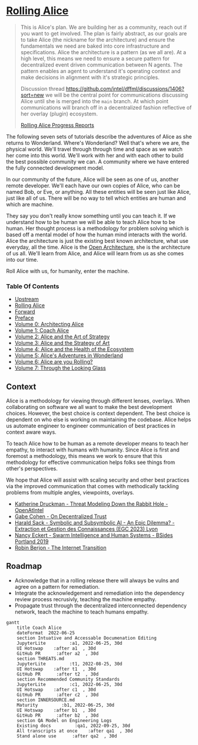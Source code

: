 # [Rolling Alice](https://github.com/intel/dffml/blob/main/docs/tutorials/rolling_alice/)

> This is Alice's plan. We are building her as a community, reach out
> if you want to get involved. The plan is fairly abstract, as our goals are to
> take Alice (the nickname for the architecture) and ensure the fundamentals we
> need are baked into core infrastructure and specifications. Alice the
> architecture is a pattern (as we all are). At a high level, this means we
> need to ensure a secure pattern for decentralized event driven communication
> between N agents. The pattern enables an agent to understand it's operating
> context and make decisions in alignment with it's strategic principles.
>
> Discussion thread https://github.com/intel/dffml/discussions/1406?sort=new
> we will be the central point for communications discussing Alice
> until she is merged into the `main` branch. At which point
> communications will branch off in a decentralized fashion reflective
> of her overlay (plugin) ecosystem.
>
> [Rolling Alice Progress Reports](https://gist.github.com/pdxjohnny/07b8c7b4a9e05579921aa3cc8aed4866)

The following seven sets of tutorials describe the adventures of Alice as she
returns to Wonderland. Where's Wonderland? Well that's where we are,
the physical world. We'll travel through through time and space as we
watch her come into this world. We'll work with her and with each
other to build the best possible community we can. A community where
we have entered the fully connected development model.

In our community of the future, Alice will be seen as one of us,
another remote developer. We'll each have our own copies of Alice,
who can be named Bob, or Eve, or anything. All these entities will
be seen just like Alice, just like all of us. There will be no way
to tell which entities are human and which are machine.

They say you don't really know something until you can teach it.
If we understand how to be human we will be able to teach Alice
how to be human. Her thought process is a methodology for problem
solving which is based off a mental model of how the human mind
interacts with the world. Alice the architecture is just the
existing best known architecture, what use everyday, all the time.
Alice is the [Open Architecture](https://github.com/intel/dffml/blob/main/docs/arch/0009-Open-Architecture.rst),
she is the architecture of us all.
We'll learn from Alice, and Alice will learn from us as she comes
into our time.

Roll Alice with us, for humanity, enter the machine.

### Table Of Contents

- [Upstream](https://github.com/intel/dffml/tree/alice/entities/alice)
- [Rolling Alice](./)
- [Forward](0000_forward.md)
- [Preface](0000_preface.md)
- [Volume 0: Architecting Alice](0000_architecting_alice)
- [Volume 1: Coach Alice](0001_coach_alice)
- [Volume 2: Alice and the Art of Strategy](0002_alice_and_the_art_of_strategy)
- [Volume 3: Alice and the Strategy of Art](0003_alice_and_the_strategy_of_art)
- [Volume 4: Alice and the Health of the Ecosystem](0004_alice_and_the_health_of_the_ecosystem)
- [Volume 5: Alice's Adventures in Wonderland](0005_alices_adventures_in_wonderland)
- [Volume 6: Alice are you Rolling?](0006_alice_are_you_rolling)
- [Volume 7: Through the Looking Glass](0007_through_the_looking_glass)

## Context

Alice is a methodology for viewing through different lenses, overlays.
When collaborating on software we all want to make the best development
choices. However, the best choice is context dependent. The best choice
is dependent on who else is working on maintaining the codebase.
Alice helps us automate engineer to engineer communication of best practices
in context aware ways.

To teach Alice how to be human as a remote developer means to teach her
empathy, to interact with humans with humanity. Since Alice is first and
foremost a methodology, this means we work to ensure that this methodology for
effective communication helps folks see things from other's perspectives.

We hope that Alice will assist with scaling security and other best
practices via the improved communication that comes with methodically
tackling problems from multiple angles, viewpoints, overlays.

- [Katherine Druckman - Threat Modeling Down the Rabbit Hole - OpenAtIntel](https://openatintel.podbean.com/e/threat-modeling-down-the-rabbit-hole/)
- [Gabe Cohen - On Decentralized Trust](https://decentralgabe.xyz/on-decentralized-trust/)
- [Harald Sack - Symbolic and Subsymbolic AI - An Epic Dilemma? - Extraction et Gestion des Connaissances (EGC 2023) Lyon](https://github.com/lysander07/Presentations/raw/main/EGC2023_Symbolic%20and%20Subsymbolic%20AI%20%20-%20an%20Epic%20Dilemma.pdf)
- [Nancy Eckert - Swarm Intelligence and Human Systems - BSides Portland 2019](https://youtu.be/Eq33S_Rz4qo?t=1117)
- [Robin Berjon - The Internet Transition](https://berjon.com/internet-transition/)

## Roadmap

- Acknowledge that in a rolling release there will always be vulns and agree on a pattern for remediation.
- Integrate the acknowledgement and remediation into the dependency review process recrusivly, teaching the machine empathy.
- Propagate trust through the decentralized interconnected dependency network, teach the machine to teach humans empathy.

```mermaid
gantt
    title Coach Alice
    dateFormat  2022-06-25
    section Intuative and Accessable Documenation Editing
    JupyterLite         :a1, 2022-06-25, 30d
    UI Hotswap    :after a1  , 30d
    GitHub PR      :after a2  , 30d
    section THREATS.md
    JupyterLite         :t1, 2022-08-25, 30d
    UI Hotswap    :after t1  , 30d
    GitHub PR      :after t2  , 30d
    section Recommended Community Standards
    JupyterLite         :c1, 2022-06-25, 30d
    UI Hotswap    :after c1  , 30d
    GitHub PR      :after c2  , 30d
    section INNERSOURCE.md
    Maturity         :b1, 2022-06-25, 30d
    UI Hotswap    :after b1  , 30d
    GitHub PR      :after b2  , 30d
    section QA Model on Engineering Logs
    Existing docs         :qa1, 2022-09-25, 30d
    All transcripts at once    :after qa1  , 30d
    Stand alone use      :after qa2  , 30d
```
